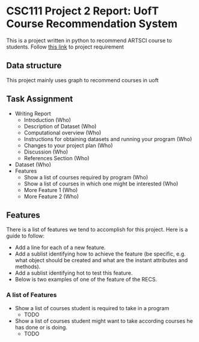 # CSC111 Project 2 Report: UofT Course Recommendation System

This is a project written in python to recommend ARTSCI course to students.
Follow [this link](https://www.teach.cs.toronto.edu/~csc111h/winter/assignments/project2/phase2/) to project requirement


## Data structure

This project mainly uses graph to recommend courses in uoft

## Task Assignment

- Writing Report
    - Introduction (Who)
    - Description of Dataset (Who)
    - Computational overview (Who)
    - Instructions for obtaining datasets and running your program (Who)
    - Changes to your project plan (Who)
    - Discussion (Who)
    - References Section (Who)
- Dataset (Who)
- Features
    - Show a list of courses required by program (Who)
    - Show a list of courses in which one might be interested (Who)
    - More Feature 1 (Who)
    - More Feature 2 (Who)

## Features

There is a list of features we tend to accomplish for this project. Here is a guide to follow:
- Add a line for each of a new feature.
- Add a sublist identifying how to achieve the feature (be specific, e.g. what object should be created and what are the instant attributes and methods).
- Add a sublist identifying hot to test this feature.
- Below is two examples of one of the feature of the RECS.

### A list of Features

- Show a list of courses student is required to take in a program
    - TODO
- Show a list of courses student might want to take according courses he has done or is doing.
    - TODO
